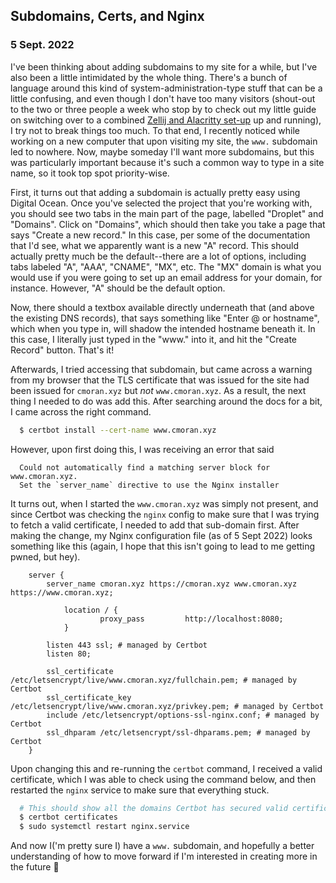## Subdomains, Certs, and Nginx
### 5 Sept. 2022

I've been thinking about adding subdomains to my site for a while, but I've also been a little intimidated by the whole thing. There's a bunch of language around this kind of system-administration-type stuff that can be a little confusing, and even though I don't have too many visitors (shout-out to the two or three people a week who stop by to check out my little guide on switching over to a combined [Zellij and Alacritty set-up](/writing/switching_to_alacritty) up and running), I try not to break things too much. To that end, I recently noticed while working on a new computer that upon visiting my site, the `www.` subdomain led to nowhere. Now, maybe someday I'll want more subdomains, but this was particularly important because it's such a common way to type in a site name, so it took top spot priority-wise. 

First, it turns out that adding a subdomain is actually pretty easy using Digital Ocean. Once you've selected the project that you're working with, you should see two tabs in the main part of the page, labelled "Droplet" and "Domains". Click on "Domains", which should then take you take a page that says "Create a new record." In this case, per some of the documentation that I'd see, what we apparently want is a new "A" record. This should actually pretty much be the default--there are a lot of options, including tabs labeled "A", "AAA", "CNAME", "MX", etc. The "MX" domain is what you would use if you were going to set up an email address for your domain, for instance. However, "A" should be the default option. 

Now, there should a textbox available directly underneath that (and above the existing DNS records), that says something like "Enter @ or hostname", which when you type in, will shadow the intended hostname beneath it. In this case, I literally just typed in the "www." into it, and hit the "Create Record" button. That's it! 

Afterwards, I tried accessing that subdomain, but came across a warning from my browser that the TLS certificate that was issued for the site had been issued for `cmoran.xyz` but *not* `www.cmoran.xyz`. As a result, the next thing I needed to do was add this. After searching around the docs for a bit, I came across the right command. 

```sh
  $ certbot install --cert-name www.cmoran.xyz
```

However, upon first doing this, I was receiving an error that said 
```
  Could not automatically find a matching server block for www.cmoran.xyz. 
  Set the `server_name` directive to use the Nginx installer
```

It turns out, when I started the `www.cmoran.xyz` was simply not present, and since Certbot was checking the `nginx` config to make sure that I was trying to fetch a valid certificate, I needed to add that sub-domain first. After making the change, my Nginx configuration file (as of 5 Sept 2022) looks something like this (again, I hope that this isn't going to lead to me getting pwned, but hey). 


```
    server {
        server_name cmoran.xyz https://cmoran.xyz www.cmoran.xyz https://www.cmoran.xyz;

            location / {
                    proxy_pass         http://localhost:8080;
            }

        listen 443 ssl; # managed by Certbot
        listen 80;

        ssl_certificate /etc/letsencrypt/live/www.cmoran.xyz/fullchain.pem; # managed by Certbot
        ssl_certificate_key /etc/letsencrypt/live/www.cmoran.xyz/privkey.pem; # managed by Certbot
        include /etc/letsencrypt/options-ssl-nginx.conf; # managed by Certbot
        ssl_dhparam /etc/letsencrypt/ssl-dhparams.pem; # managed by Certbot
    }
```


Upon changing this and re-running the `certbot` command, I received a valid certificate, which I was able to check using the command below, and then restarted the `nginx` service to make sure that everything stuck. 

```sh
  # This should show all the domains Certbot has secured valid certificates for
  $ certbot certificates
  $ sudo systemctl restart nginx.service
```

And now I('m pretty sure I) have a `www.` subdomain, and hopefully a better understanding of how to move forward if I'm interested in creating more in the future 🎉 